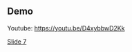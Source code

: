 ## Demo

Youtube: https://youtu.be/D4xybbwD2Kk

[Slide 7](https://github.com/alofeoluwafemi/klay-oracle-presentation/blob/master/Slide-7.md)
